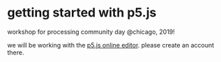 # getting started with p5.js

workshop for processing community day @chicago, 2019!

we will be working with the [p5.js online editor](https://editor.p5js.org/). please create an account there. 
